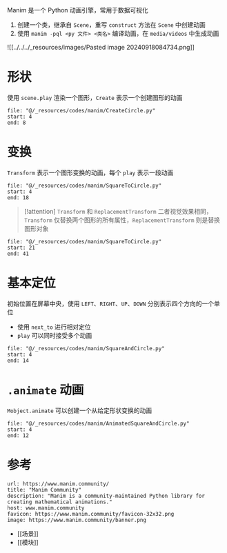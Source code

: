 Manim 是一个 Python 动画引擎，常用于数据可视化
1. 创建一个类，继承自 `Scene`，重写 `construct` 方法在 `Scene` 中创建动画
2. 使用 `manim -pql <py 文件> <类名>` 编译动画，在 `media/videos` 中生成动画

![[../../../_resources/images/Pasted image 20240918084734.png]]

# 形状

使用 `scene.play` 渲染一个图形，`Create` 表示一个创建图形的动画

```reference
file: "@/_resources/codes/manim/CreateCircle.py"
start: 4
end: 8
```

# 变换

`Transform` 表示一个图形变换的动画，每个 `play` 表示一段动画

```reference
file: "@/_resources/codes/manim/SquareToCircle.py"
start: 4
end: 18
```

> [!attention] `Transform` 和 `ReplacementTransform`
> 二者视觉效果相同，`Transform` 仅替换两个图形的所有属性，`ReplacementTransform` 则是替换图形对象

```reference fold
file: "@/_resources/codes/manim/SquareToCircle.py"
start: 21
end: 41
```

# 基本定位

初始位置在屏幕中央，使用 `LEFT`、`RIGHT`、`UP`、`DOWN` 分别表示四个方向的一个单位
- 使用 `next_to` 进行相对定位
- `play` 可以同时接受多个动画

```reference
file: "@/_resources/codes/manim/SquareAndCircle.py"
start: 4
end: 14
```

# `.animate` 动画

`Mobject.animate` 可以创建一个从给定形状变换的动画

```reference
file: "@/_resources/codes/manim/AnimatedSquareAndCircle.py"
start: 4
end: 12
```

# 参考

```cardlink
url: https://www.manim.community/
title: "Manim Community"
description: "Manim is a community-maintained Python library for creating mathematical animations."
host: www.manim.community
favicon: https://www.manim.community/favicon-32x32.png
image: https://www.manim.community/banner.png
```

- [[场景]]
- [[模块]]